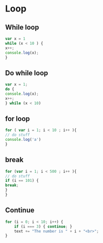# Loop
While loop
----------
```javascript
var x = 1
while (x < 10 ) {
x++; 
console.log(x);
}
```
Do while loop
-------------
```javascript
var x = 1;
do {
console.log(x);
x++;
} while (x < 10)
```
for loop
--------
```javascript
for ( var i = 1; i < 10 ; i++ ){
// do stuff
console.log('a')
}
```
break
-----
```javascript
for (var i = 1; i < 500 ; i++ ){
// do stuff
if (i == 101) {
break;
}
}
```
Continue
--------
```javascript
for (i = 0; i < 10; i++) {
    if (i === 3) { continue; }
    text += "The number is " + i + "<br>";
}
```
